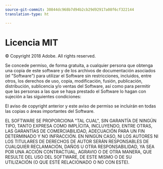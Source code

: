 ```yaml
---
source-git-commit: 30844dc968b7d94b2cb29d92917a08f6cf322144
translation-type: ht

---
```

# Licencia MIT

© Copyright 2018 Adobe. All rights reserved.

Se concede permiso, de forma gratuita, a cualquier persona que obtenga una copia de este software y de los archivos de documentación asociados (el "Software") para utilizar el Software sin restricciones, incluidos, entre otros, los derechos de uso, copia, modificación, fusión, publicación, distribución, sublicencia y/o ventas del Software, así como para permitir que las personas a las que se haya prestado el Software lo hagan con sujeción a las siguientes condiciones:

El aviso de copyright anterior y este aviso de permiso se incluirán en todas las copias o áreas importantes del Software.

EL SOFTWARE SE PROPORCIONA "TAL CUAL", SIN GARANTÍA DE NINGÚN TIPO, TANTO EXPRESA COMO IMPLÍCITA, INCLUYENDO, ENTRE OTRAS, LAS GARANTÍAS DE COMERCIABILIDAD, ADECUACIÓN PARA UN FIN DETERMINADO Y NO INFRACCIÓN. EN NINGÚN CASO, NI LOS AUTORES NI LOS TITULARES DE DERECHOS DE AUTOR SERÁN RESPONSABLES DE CUALQUIER RECLAMACIÓN, DAÑOS U OTRA RESPONSABILIDAD, YA SEA POR UNA ACCIÓN CONTRACTUAL, AGRAVIO O DE OTRA MANERA, QUE RESULTE DEL USO DEL SOFTWARE, DE ESTE MISMO O DE SU UTILIZACIÓN (O QUE ESTÉ RELACIONADO O NO CON ESTE).
